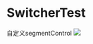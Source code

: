 # SwitcherTest
自定义segmentControl
![](http://wx1.sinaimg.cn/mw690/72aba7efgy1fcr3bslcooj20af0j50t0.jpg)
